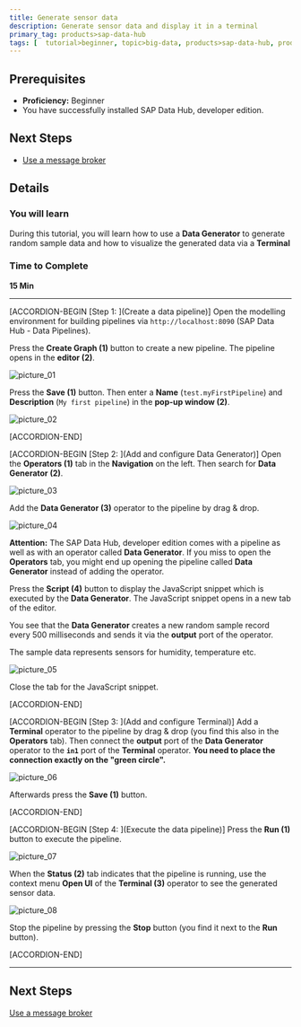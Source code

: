```yaml
---
title: Generate sensor data
description: Generate sensor data and display it in a terminal
primary_tag: products>sap-data-hub
tags: [  tutorial>beginner, topic>big-data, products>sap-data-hub, products>sap-vora ]
---
```


## Prerequisites  
 - **Proficiency:** Beginner
 - You have successfully installed SAP Data Hub, developer edition.

## Next Steps
 - [Use a message broker](https://www.sap.com/developer/tutorials/datahub-pipelines-broker.html)

## Details
### You will learn  
During this tutorial, you will learn how to use a **Data Generator** to generate random sample data and how to visualize the generated data via a **Terminal**

### Time to Complete
**15 Min**

---

[ACCORDION-BEGIN [Step 1: ](Create a data pipeline)]
Open the modelling environment for building pipelines via `http://localhost:8090` (SAP Data Hub - Data Pipelines).

Press the **Create Graph (1)** button to create a new pipeline. The pipeline opens in the **editor (2)**.

![picture_01](./datahub-pipelines-sensordata_01.png)  

Press the **Save (1)** button. Then enter a **Name** (`test.myFirstPipeline`) and **Description** (`My first pipeline`) in the **pop-up window (2)**.

![picture_02](./datahub-pipelines-sensordata_02.png)  

[ACCORDION-END]

[ACCORDION-BEGIN [Step 2: ](Add and configure Data Generator)]
Open the **Operators (1)** tab in the **Navigation** on the left. Then search for **Data Generator (2)**.

![picture_03](./datahub-pipelines-sensordata_03.png)  

Add the **Data Generator (3)** operator to the pipeline by drag & drop.

![picture_04](./datahub-pipelines-sensordata_04.png)  

**Attention:** The SAP Data Hub, developer edition comes with a pipeline as well as with an operator called **Data Generator**. If you miss to open the **Operators** tab, you might end up opening the pipeline called **Data Generator** instead of adding the operator.

Press the **Script (4)** button to display the JavaScript snippet which is executed by the **Data Generator**. The JavaScript snippet opens in a new tab of the editor.

You see that the **Data Generator** creates a new random sample record every 500 milliseconds and sends it via the **output** port of the operator.

The sample data represents sensors for humidity, temperature etc.

![picture_05](./datahub-pipelines-sensordata_05.png)  

Close the tab for the JavaScript snippet.

[ACCORDION-END]

[ACCORDION-BEGIN [Step 3: ](Add and configure Terminal)]
Add a **Terminal** operator to the pipeline by drag & drop (you find this also in the **Operators** tab). Then connect the **output** port of the **Data Generator** operator to the **`in1`** port of the **Terminal** operator. **You need to place the connection exactly on the "green circle".**

![picture_06](./datahub-pipelines-sensordata_06.png)  

Afterwards press the **Save (1)** button.

[ACCORDION-END]

[ACCORDION-BEGIN [Step 4: ](Execute the data pipeline)]
Press the **Run (1)** button to execute the pipeline.

![picture_07](./datahub-pipelines-sensordata_07.png)  

When the **Status (2)** tab indicates that the pipeline is running, use the context menu **Open UI** of the **Terminal (3)** operator to see the generated sensor data.

![picture_08](./datahub-pipelines-sensordata_08.png)  

Stop the pipeline by pressing the **Stop** button (you find it next to the **Run** button).

[ACCORDION-END]

---

## Next Steps
[Use a message broker](https://www.sap.com/developer/tutorials/datahub-pipelines-broker.html)
